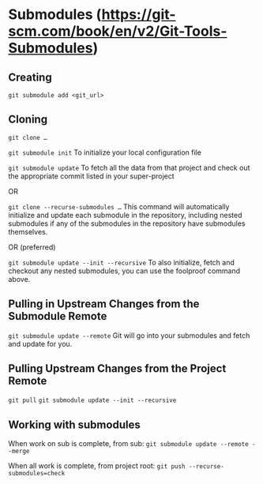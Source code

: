 # Submodules (https://git-scm.com/book/en/v2/Git-Tools-Submodules)

## Creating

`git submodule add <git_url>`

## Cloning

`git clone …`

`git submodule init`
To initialize your local configuration file

`git submodule update`
To fetch all the data from that project and check out the appropriate commit listed in your super-project

OR

`git clone --recurse-submodules …`
This command will automatically initialize and update each submodule in the repository, including nested submodules if any of the submodules in the repository have submodules themselves.

OR (preferred)

`git submodule update --init --recursive`
To also initialize, fetch and checkout any nested submodules, you can use the foolproof command above.

## Pulling in Upstream Changes from the Submodule Remote

`git submodule update --remote`
Git will go into your submodules and fetch and update for you.

## Pulling Upstream Changes from the Project Remote

`git pull`
`git submodule update --init --recursive`

## Working with submodules

When work on sub is complete, from sub:
`git submodule update --remote --merge`

When all work is complete, from project root:
`git push --recurse-submodules=check`
